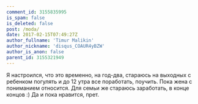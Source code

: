 ```yaml
---
comment_id: 3155835995
is_spam: false
is_deleted: false
post: /moda/
date: 2017-02-15T07:49:27Z
author_fullname: 'Timur Malikin'
author_nickname: 'disqus_COAUR4yBZW'
author_is_anon: false
parent_id: 3155321949
---
```


<p>Я настроился, что это временно, на год-два, стараюсь на выходных с ребенком погулять и до 12 утра все поработать, поучить. Пока жена с пониманием относится. Для семьи же стараюсь заработать, в конце концов :) Да и пока нравится, прет.</p>
